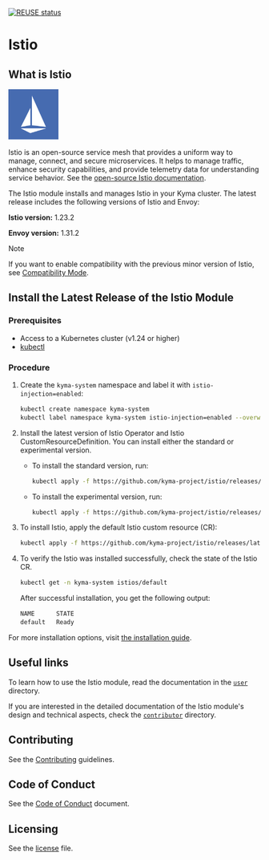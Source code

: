 [![REUSE status](https://api.reuse.software/badge/github.com/kyma-project/istio)](https://api.reuse.software/info/github.com/kyma-project/istio)
# Istio

## What is Istio

<img src="/docs/assets/istio-whitelogo-bluebackground-framed.svg" alt="Istio logo" style="height: 100px; width:100px;"/>

Istio is an open-source service mesh that provides a uniform way to manage, connect, and secure microservices. It helps to manage traffic, enhance security capabilities, and provide telemetry data for understanding service behavior. See the [open-source Istio documentation](https://istio.io/latest/docs/).

The Istio module installs and manages Istio in your Kyma cluster. The latest release includes the following versions of Istio and Envoy:

**Istio version:** 1.23.2

**Envoy version:** 1.31.2

> [!NOTE]
> If you want to enable compatibility with the previous minor version of Istio, see [Compatibility Mode](./docs/user/00-10-istio-version.md#compatibility-mode).

## Install the Latest Release of the Istio Module

### Prerequisites

- Access to a Kubernetes cluster (v1.24 or higher)
- [kubectl](https://kubernetes.io/docs/tasks/tools/)

### Procedure

1. Create the `kyma-system` namespace and label it with `istio-injection=enabled`:

   ```bash
   kubectl create namespace kyma-system
   kubectl label namespace kyma-system istio-injection=enabled --overwrite
   ```

2. Install the latest version of Istio Operator and Istio CustomResourceDefinition. You can install either the standard or experimental version.
   
   - To install the standard version, run:
      ```bash
      kubectl apply -f https://github.com/kyma-project/istio/releases/latest/download/istio-manager.yaml
      ```

   - To install the experimental version, run:
      ```bash
      kubectl apply -f https://github.com/kyma-project/istio/releases/latest/download/istio-manager-experimental.yaml
      ```

3. To install Istio, apply the default Istio custom resource (CR):

   ```bash
   kubectl apply -f https://github.com/kyma-project/istio/releases/latest/download/istio-default-cr.yaml
   ```

4. To verify the Istio was installed successfully, check the state of the Istio CR.

   ```bash
   kubectl get -n kyma-system istios/default
   ```

   After successful installation, you get the following output:

   ```bash
   NAME      STATE
   default   Ready
   ```

For more installation options, visit [the installation guide](/docs/contributor/01-00-installation.md).

## Useful links

To learn how to use the Istio module, read the documentation in the [`user`](/docs/user) directory.

If you are interested in the detailed documentation of the Istio module's design and technical aspects, check the [`contributor`](/docs/contributor) directory.

## Contributing
<!--- mandatory section - do not change this! --->

See the [Contributing](CONTRIBUTING.md) guidelines.

## Code of Conduct
<!--- mandatory section - do not change this! --->

See the [Code of Conduct](CODE_OF_CONDUCT.md) document.

## Licensing
<!--- mandatory section - do not change this! --->

See the [license](./LICENSE) file.

